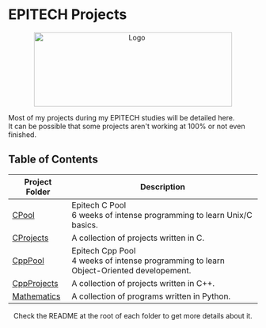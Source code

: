 # EPITECH Projects
<p align="center">
    <img src="https://upload.wikimedia.org/wikipedia/commons/2/2d/Epitech.png" alt="Logo" width="400" height="150"/>
</p>
<p> Most of my projects during my EPITECH studies will be detailed here. <br>
It can be possible that some projects aren't working at 100% or not even finished.</p>

## Table of Contents 

| Project Folder                          | Description |
| --------------------------------  |-------------- |
| [CPool](./C_Pool)              | Epitech C Pool <br >6 weeks of intense programming to learn Unix/C basics.|
| [CProjects](./C_Projects)          | A collection of projects written in C. |
| [CppPool](./CPP_Pool) | Epitech Cpp Pool <br> 4 weeks of intense programming to learn Object-Oriented developement. |
| [CppProjects](./CPP_Projects) | A collection of projects written in C++.|
| [Mathematics](./Mathematics) | A collection of programs written in Python. |

<p align="center"> Check the README at the root of each folder to get more details about it. </p> 
